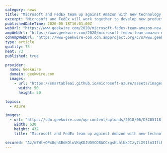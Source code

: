 ```yaml
---
category: news
title: "Microsoft and FedEx team up against Amazon with new technology and logistics partnership"
excerpt: "Microsoft and FedEx will work together to develop new products and services under a multiyear technology and logistics partnership announced Monday morning. The deal aligns the two corporate"
publishedDateTime: 2020-05-18T16:01:00Z
webUrl: "https://www.geekwire.com/2020/microsoft-fedex-team-amazon-new-technology-logistics-partnership/"
ampWebUrl: "https://www.geekwire.com/2020/microsoft-fedex-team-amazon-new-technology-logistics-partnership/amp/"
cdnAmpWebUrl: "https://www-geekwire-com.cdn.ampproject.org/c/s/www.geekwire.com/2020/microsoft-fedex-team-amazon-new-technology-logistics-partnership/amp/"
type: article
quality: 73
heat: 73
published: true

provider:
  name: GeekWire
  domain: geekwire.com
  images:
    - url: "https://smartableai.github.io/microsoft-azure/assets/images/organizations/geekwire.com-50x50.jpg"
      width: 50
      height: 50

topics:
  - Azure

images:
  - url: "https://cdn.geekwire.com/wp-content/uploads/2018/06/DSC05118-630x432.jpg"
    width: 630
    height: 432
    title: "Microsoft and FedEx team up against Amazon with new technology and logistics partnership"

secured: "Az/m7Wl+QPx8qh3BdKOluVKqKDJUOVCOBACCxgshLhlbkJIzy7iX91ln3IfiPd7sZgO+Reft+iS2C0LFjki9lJRN+Z/BUfYcCkmJre2ZCGaWvkEOBcsYnUOabZ6ECqkHgRiOoS6xMmutG6EiqMG6XI44IUOANPDPetcBo41wEbKT3Hn8W0xoylDjJOm7y8zpGT0ipM5qhApKBbX7AXsnfzRrr9EWfblyjTvDgCiXAx5FQRLFz5Ngwy3yqqxizlK5hYSUMJzJTzweIyOWpx6PbHjKfZc85FWdnDqcg1slWHvRyvDXp77wkcj+BQXfW4QH3ljtQjGbOoZK2RlBvOzuwjaZeteNZS3WaSN+J6tv/kVb3UVH9lWS8GWHc3hx2el60IKdV0pvr+yBtnuSVl4Sc81h27ARAxf9sJTWePTEqISqSNN7Vik6L7tdSIBvL8SGBq+veAJWCjRU4k8U9V9h4rAoequDmRsb4EV4XhAuEDg=;mPhqZjqK4xf4MMdpt4CEjA=="
---
```


